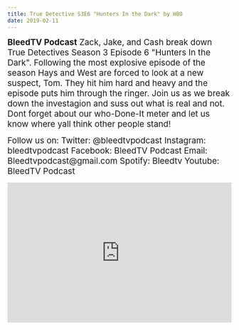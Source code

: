 ```yaml
---
title: True Detective S3E6 "Hunters In the Dark" by HBO
date: 2019-02-11
---
```


<p><span style="font-size:14pt;"><strong>BleedTV Podcast</strong> Zack, Jake, and Cash break down True Detectives Season 3 Episode 6 "Hunters In the Dark". Following the most explosive episode of the season Hays and West are forced to look at a new suspect, Tom. They hit him hard and heavy and the episode puts him through the ringer. Join us as we break down the investagion and suss out what is real and not. Dont forget about our who-Done-It meter and let us know where yall think other people stand!</span></p>
<p><span style="font-size:14pt;">Follow us on: Twitter: @bleedtvpodcast Instagram: bleedtvpodcast Facebook: BleedTV Podcast Email: Bleedtvpodcast@gmail.com Spotify: Bleedtv Youtube: BleedTV Podcast</span></p>

<iframe src="https://www.podbean.com/media/player/zz658-a77d6c?from=site&vjs=1&skin=1&fonts=Helvetica&auto=0&download=1" height="315" width="100%" frameborder="0" scrolling="no" data-name="pb-iframe-player"></iframe>
